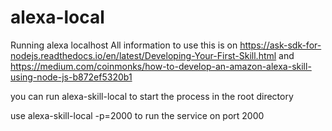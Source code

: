 # alexa-local
Running alexa localhost
All information to use this is on
https://ask-sdk-for-nodejs.readthedocs.io/en/latest/Developing-Your-First-Skill.html
and
https://medium.com/coinmonks/how-to-develop-an-amazon-alexa-skill-using-node-js-b872ef5320b1

you can run alexa-skill-local to start the process in the root directory

use alexa-skill-local -p=2000 to run the service on port 2000
